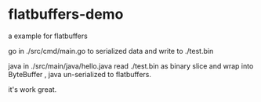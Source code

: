 # flatbuffers-demo

a example for flatbuffers

go in ./src/cmd/main.go to serialized data and write to ./test.bin

java in ./src/main/java/hello.java read ./test.bin as binary slice and wrap into ByteBuffer , java un-serialized to flatbuffers.

it's work great.